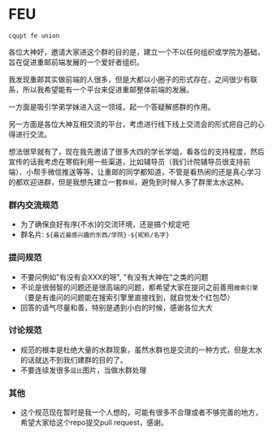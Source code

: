 # FEU

`cqupt fe union` 

各位大神好，邀请大家进这个群的目的是，建立一个不以任何组织或学院为基础，旨在促进重邮前端发展的一个爱好者组织。

我发现重邮其实做前端的人很多，但是大都以小圈子的形式存在，之间很少有联系，所以我希望能有一个平台来促进重邮整体前端的发展。

一方面是吸引学弟学妹进入这一领域，起一个答疑解惑群的作用。

另一方面是各位大神互相交流的平台，考虑进行线下线上交流会的形式把自己的心得进行交流。

想法很早就有了，现在我先邀请了很多大四的学长学姐，看各位的支持程度，然后宣传的话我考虑在寒假利用一些渠道，比如辅导员（我们计院辅导员很支持前端）、小帮手微信推送等等，让重邮的同学都知道，不管是看热闹的还是真心学习的都欢迎进群，但是我想先建立一套`群规`，避免到时候人多了群里太水这种。



### 群内交流规范

- 为了确保良好有序(不水)的交流环境，还是搞个规定吧
- 群名片: `${最近最感兴趣的东西/学院}-${昵称/名字}`



### 提问规范

- 不要问例如"有没有会XXX的呀", "有没有大神在"之类的问题
- 不论是很弱智的问题还是很高端的问题，都希望大家在提问之前善用`搜索引擎`（要是有谁问的问题能在搜索引擎里直接找到，就自觉发个红包😈）
- 回答的语气尽量和善，特别是遇到小白的时候，感谢各位大大



### 讨论规范

- 规范的根本是杜绝大量的水群现象，虽然水群也是交流的一种方式，但是太水的话就达不到我们建群的目的了。
- 不要连续发很多`逗比`图片，当做水群处理



### 其他

- 这个规范现在暂时是我一个人想的，可能有很多不合理或者不够完善的地方，希望大家给这个repo提交pull request，感谢。